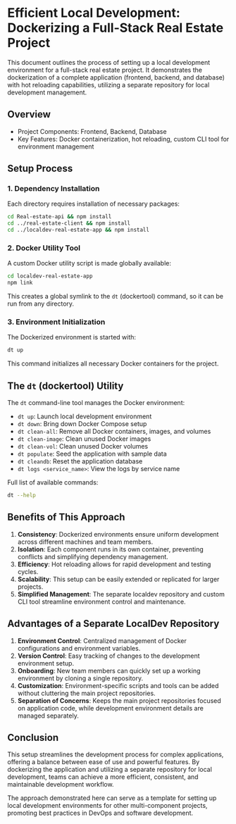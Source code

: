 # Efficient Local Development: Dockerizing a Full-Stack Real Estate Project

This document outlines the process of setting up a local development environment for a full-stack real estate project. It demonstrates the dockerization of a complete application (frontend, backend, and database) with hot reloading capabilities, utilizing a separate repository for local development management.

## Overview

- Project Components: Frontend, Backend, Database
- Key Features: Docker containerization, hot reloading, custom CLI tool for environment management

## Setup Process


### 1. Dependency Installation

Each directory requires installation of necessary packages:

```bash
cd Real-estate-api && npm install
cd ../real-estate-client && npm install
cd ../localdev-real-estate-app && npm install
```

### 2. Docker Utility Tool

A custom Docker utility script is made globally available:

```bash
cd localdev-real-estate-app
npm link
```

This creates a global symlink to the `dt` (dockertool) command, so it can be run from any directory.

### 3. Environment Initialization

The Dockerized environment is started with:

```bash
dt up
```

This command initializes all necessary Docker containers for the project.

## The `dt` (dockertool) Utility

The `dt` command-line tool manages the Docker environment:

- `dt up`: Launch local development environment
- `dt down`: Bring down Docker Compose setup
- `dt clean-all`: Remove all Docker containers, images, and volumes
- `dt clean-image`: Clean unused Docker images
- `dt clean-vol`: Clean unused Docker volumes
- `dt populate`: Seed the application with sample data
- `dt cleandb`: Reset the application database
- `dt logs <service_name>`: View the logs by service name

Full list of available commands:

```bash
dt --help
```

## Benefits of This Approach

1. **Consistency**: Dockerized environments ensure uniform development across different machines and team members.
2. **Isolation**: Each component runs in its own container, preventing conflicts and simplifying dependency management.
3. **Efficiency**: Hot reloading allows for rapid development and testing cycles.
4. **Scalability**: This setup can be easily extended or replicated for larger projects.
5. **Simplified Management**: The separate localdev repository and custom CLI tool streamline environment control and maintenance.

## Advantages of a Separate LocalDev Repository

1. **Environment Control**: Centralized management of Docker configurations and environment variables.
2. **Version Control**: Easy tracking of changes to the development environment setup.
3. **Onboarding**: New team members can quickly set up a working environment by cloning a single repository.
4. **Customization**: Environment-specific scripts and tools can be added without cluttering the main project repositories.
5. **Separation of Concerns**: Keeps the main project repositories focused on application code, while development environment details are managed separately.

## Conclusion

This setup streamlines the development process for complex applications, offering a balance between ease of use and powerful features. By dockerizing the application and utilizing a separate repository for local development, teams can achieve a more efficient, consistent, and maintainable development workflow.

The approach demonstrated here can serve as a template for setting up local development environments for other multi-component projects, promoting best practices in DevOps and software development.